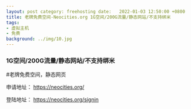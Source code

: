 ```yaml
---
layout: post category: freehosting date:   2022-01-03 12:50:00 +0800
title: 老牌免费空间-Neocities.org 1G空间/200G流量/静态网站/不支持绑米
tags:
- 虚拟主机
- 免费
background: ../img/10.jpg
---
```


### 1G空间/200G流量/静态网站/不支持绑米

#老牌免费空间，静态网页

申请地址：
https://neocities.org/

登陆地址：
https://neocities.org/signin

